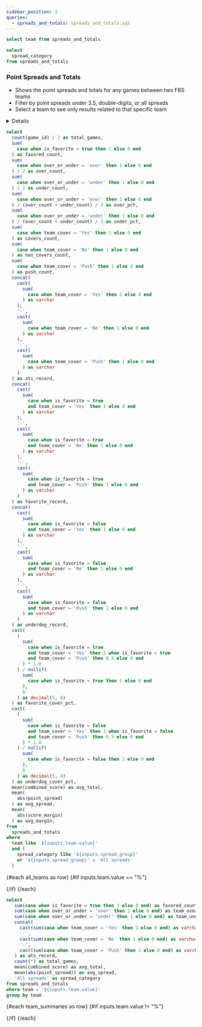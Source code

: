 ```yaml
---
sidebar_position: 3
queries:
  - spreads_and_totals: spreads_and_totals.sql
---
```


```sql teams
select team from spreads_and_totals
```

```sql spread_query
select 
  spread_category
from spreads_and_totals
```

### Point Spreads and Totals 

- Shows the point spreads and totals for any games between two FBS teams
- Filter by point spreads under 3.5, double-digits, or all spreads
- Select a team to see only results related to that specific team

<Details title="Notes">

This data excludes results for games against FCS teams. 

The table shows one row per team, so total games count should be half of the number of rows present in the table.
</Details>

<ButtonGroup
    data={spread_query} 
    name=spread_group
    title="Filter by point spread"
    defaultValue="All spreads">
    <ButtonGroupItem valueLabel = "All spreads" value="All spreads" default/>
    <ButtonGroupItem valueLabel = "Double-digits" value="Double-digits" />
    <ButtonGroupItem valueLabel = "3.5 or less" value="3.5 or less" />
</ButtonGroup>


```sql all_teams
select 
  count(game_id) / 2 as total_games, 
  sum(
    case when is_favorite = true then 1 else 0 end
  ) as favored_count, 
  sum(
    case when over_or_under = 'over' then 1 else 0 end
  ) / 2 as over_count, 
  sum(
    case when over_or_under = 'under' then 1 else 0 end
  ) / 2 as under_count, 
  sum(
    case when over_or_under = 'over' then 1 else 0 end
  ) / (over_count + under_count) / 2 as over_pct, 
  sum(
    case when over_or_under = 'under' then 1 else 0 end
  ) / (over_count + under_count) / 2 as under_pct, 
  sum(
    case when team_cover = 'Yes' then 1 else 0 end
  ) as covers_count, 
  sum(
    case when team_cover = 'No' then 1 else 0 end
  ) as non_covers_count, 
  sum(
    case when team_cover = 'Push' then 1 else 0 end
  ) as push_count, 
  concat(
    cast(
      sum(
        case when team_cover = 'Yes' then 1 else 0 end
      ) as varchar
    ), 
    '-', 
    cast(
      sum(
        case when team_cover = 'No' then 1 else 0 end
      ) as varchar
    ), 
    '-', 
    cast(
      sum(
        case when team_cover = 'Push' then 1 else 0 end
      ) as varchar
    )
  ) as ats_record, 
  concat(
    cast(
      sum(
        case when is_favorite = true 
        and team_cover = 'Yes' then 1 else 0 end
      ) as varchar
    ), 
    '-', 
    cast(
      sum(
        case when is_favorite = true 
        and team_cover = 'No' then 1 else 0 end
      ) as varchar
    ), 
    '-', 
    cast(
      sum(
        case when is_favorite = true 
        and team_cover = 'Push' then 1 else 0 end
      ) as varchar
    )
  ) as favorite_record, 
  concat(
    cast(
      sum(
        case when is_favorite = false 
        and team_cover = 'Yes' then 1 else 0 end
      ) as varchar
    ), 
    '-', 
    cast(
      sum(
        case when is_favorite = false 
        and team_cover = 'No' then 1 else 0 end
      ) as varchar
    ), 
    '-', 
    cast(
      sum(
        case when is_favorite = false 
        and team_cover = 'Push' then 1 else 0 end
      ) as varchar
    )
  ) as underdog_record, 
  cast(
    (
      sum(
        case when is_favorite = true 
        and team_cover = 'Yes' then 1 when is_favorite = true 
        and team_cover = 'Push' then 0.5 else 0 end
      ) * 1.0
    ) / nullif(
      sum(
        case when is_favorite = true then 1 else 0 end
      ), 
      0
    ) as decimal(5, 4)
  ) as favorite_cover_pct, 
  cast(
    (
      sum(
        case when is_favorite = false 
        and team_cover = 'Yes' then 1 when is_favorite = false 
        and team_cover = 'Push' then 0.5 else 0 end
      ) * 1.0
    ) / nullif(
      sum(
        case when is_favorite = false then 1 else 0 end
      ), 
      0
    ) as decimal(5, 4)
  ) as underdog_cover_pct, 
  mean(combined_score) as avg_total, 
  mean(
    abs(point_spread)
  ) as avg_spread, 
  mean(
    abs(score_margin)
  ) as avg_margin, 
from 
  spreads_and_totals 
where
  team like '${inputs.team.value}'
  and (
    spread_category like '${inputs.spread_group}'
    or '${inputs.spread_group}' = 'All spreads'
  )
```

{#each all_teams as row}
{#if inputs.team.value == "%"}

<BigValue
  data={row}
  value=favorite_cover_pct
  title="Favorites ATS"
  fmt='pct1'
/>

<BigValue
  data={row}
  value=underdog_cover_pct
  title="Underdogs ATS"
  fmt='pct1'
/>

<BigValue
  data={row}
  value=over_pct
  title="Overs"
  fmt='pct1'
/>

<BigValue
  data={row}
  value=under_pct
  title="Unders"
  fmt='pct1'
/>

<BigValue
  data={row}
  value=total_games
  title="Total games"
  fmt='#'
/>

<BigValue
  data={row}
  value=avg_spread
  title="Avg spread"
  fmt='num1'
/>

<BigValue
  data={row}
  value=avg_margin
  title="Avg margin"
  fmt='num1'
/>

<BigValue
  data={row}
  value=avg_total
  title="Avg total"
  fmt='num1'
/>
{/if}
{/each}


```sql team_summaries
select 
   sum(case when is_favorite = true then 1 else 0 end) as favored_count,
   sum(case when over_or_under = 'over' then 1 else 0 end) as team_over_count,
   sum(case when over_or_under = 'under' then 1 else 0 end) as team_under_count,
   concat(
     cast(sum(case when team_cover = 'Yes' then 1 else 0 end) as varchar),
     '-',
     cast(sum(case when team_cover = 'No' then 1 else 0 end) as varchar),
     '-',
     cast(sum(case when team_cover = 'Push' then 1 else 0 end) as varchar)
   ) as ats_record,
   count(*) as total_games,
   mean(combined_score) as avg_total,
   mean(abs(point_spread)) as avg_spread,
   'All spreads' as spread_category
from spreads_and_totals
where team = '${inputs.team.value}'
group by team
```

{#each team_summaries as row}
{#if inputs.team.value != "%"}

<BigValue
  data={row}
  value=ats_record
  title="ATS"
  fmt='#'
/>

<BigValue
  data={row}
  value=favored_count
  title="Favored"
  fmt='#'
/>

<BigValue
  data={row}
  value=team_over_count
  title="Overs"
  fmt='#'
/>

<BigValue
  data={row}
  value=team_under_count
  title="Unders"
  fmt='0'
/>

{/if}
{/each}

<Dropdown data={teams} name=team value=team title="Select a team">
<DropdownOption value=% valueLabel="All Teams"/>
</Dropdown>


<DataTable data={spreads_and_totals} search=true rows=all rowNumbers=true>
  <Column id=week title="Week"/>
  <Column id=team title="Team"/>
  <Column id=opp title="Opponent"/>
  <Column id=location title="Location"/>
  <Column id=score_sentence title="Result"/>
  <Column id=formatted_point_spread fmt=# downIsGood=true title="Spread"/>
  <Column id=formatted_team_cover title="Cover"/>
  <Column id=total title="Total"/>
  <Column id=formatted_over_or_under wrapTitle=true title="Over or Under"/>
</DataTable>

